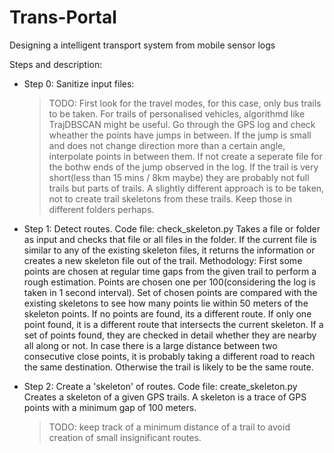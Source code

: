 # Trans-Portal
Designing a intelligent transport system from mobile sensor logs

Steps and description:

 - Step 0:
 	Sanitize input files:
 	> TODO: First look for the travel modes, for this case, only bus trails to be taken. For trails of personalised vehicles, algorithmd like TrajDBSCAN might be useful. Go through the GPS log and check wheather the points have jumps in between. If the jump is small and does not change direction more than a certain angle, interpolate points in between them. If not create a seperate file for the bothw ends of the jump observed in the log. If the trail is very short(less than 15 mins / 8km maybe) they are probably not full trails but parts of trails. A slightly different approach is to be taken, not to create trail skeletons from these trails. Keep those in different folders perhaps.

 - Step 1:
 	Detect routes.
 	Code file: check_skeleton.py
 	Takes a file or folder as input and checks that file or all files in the folder.
 	If the current file is similar to any of the existing skeleton files, it returns the information or creates a new skeleton file out of the trail.
 	Methodology:
 		First some points are chosen at regular time gaps from the given trail to perform a rough estimation. Points are chosen one per 100(considering the log is taken in 1 second interval). Set of chosen points are compared with the existing skeletons to see how many points lie within 50 meters of the skeleton points. If no points are found, its a different route. If only one point found, it is a different route that intersects the current skeleton. If a set of points found, they are checked in detail whether they are nearby all along or not. In case there is a large distance between two consecutive close points, it is probably taking a different road to reach the same destination. Otherwise the trail is likely to be the same route.

 - Step 2:
 	Create a 'skeleton' of routes.
 	Code file: create_skeleton.py
 	Creates a skeleton of a given GPS trails. A skeleton is a trace of GPS points with a minimum gap of 100 meters.

 	> TODO: keep track of a minimum distance of a trail to avoid creation of small insignificant routes.